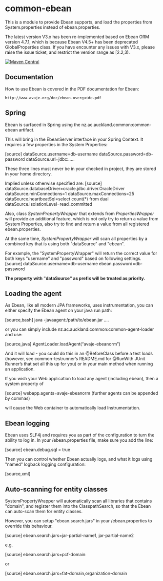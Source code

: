 # common-ebean

This is a module to provide Ebean supports, and load the properties from System.properties instead of ebean.properties.

The latest version V3.x has been re-implemented based on Ebean ORM version 4.7.1, which is because Ebean V4.5+ has been deprecated GlobalProperties class.
If you have encounter any issues with V3.x, please raise the issue ticket, and restrict the version range as [2.2,3).

[![Maven Central](https://maven-badges.herokuapp.com/maven-central/nz.ac.auckland.groupapps.common/common-ebean/badge.svg)](https://maven-badges.herokuapp.com/maven-central/nz.ac.auckland.groupapps.common/common-ebean)

## Documentation
How to use Ebean is covered in the PDF documentation for Ebean:

    http://www.avaje.org/doc/ebean-userguide.pdf

## Spring
Ebean is surfaced in Spring using the nz.ac.auckland.common:common-ebean artifact. 

This will bring in the EbeanServer interface in your Spring Context. It requires a few properties in the System Properties:

[source]
    dataSource.username=db-username
    dataSource.password=db-password
    dataSource.url=jdbc:.....

These three lines must never be in your checked in project, they are stored in your home directory.

Implied unless otherwise specified are:
[source]
    dataSource.databaseDriver=oracle.jdbc.driver.OracleDriver
    dataSource.minConnections=1
    dataSource.maxConnections=25
    dataSource.heartbeatSql=select count(*) from dual
    dataSource.isolationLevel=read_committed

Also, class _SystemPropertyWrapper_ that extends from _PropertiesWrapper_ will provide an additional feature, which is not only try to return a value from System Properties, also try to find and return a value from all registered ebean.properties.

At the same time, _SystemPropertyWrapper_ will scan all properties by a combined key that is using both "dataSource" and "ebean".

For example, the "SystemPropertyWrapper" will return the correct value for both keys "username" and "password" based on following settings.
[source]
dataSource.username=db-username
ebean.password=db-password

**The property with "dataSource" as prefix will be treated as priority.**

## Loading the agent
As Ebean, like all modern JPA frameworks, uses instrumentation, you can either specify the Ebean agent on your java run path:

[source,bash]
java -javaagent:/path/to/ebean.jar ….

or you can simply include nz.ac.auckland.common:common-agent-loader and use:

[source,java]
AgentLoader.loadAgent(“avaje-ebeanorm”)

And it will load - you could do this in an @BeforeClass before a test loads (however, see common-testrunner’s README.md for @RunWith JUnit Runner’s that set all this up for you) or in your main method when running an application. 

If you wish your Web application to load any agent (including ebean), then a system property of

[source]
webapp.agents=avaje-ebeanorm (further agents can be appended by commas)

will cause the Web container to automatically load Instrumentation.

## Ebean logging

Ebean uses SLF4j and requires you as part of the configuration to turn the ability to log in. In your /ebean.properties file, make sure
you add the line:

[source]
ebean.debug.sql = true

Then you can control whether Ebean actually logs, and what it logs using "named" logback logging configuration:

[source,xml]
<logger name="org.avaje.ebean.SQL" level="TRACE"/>
<logger name="org.avaje.ebean.TXN" level="TRACE"/>
<logger name="org.avaje.ebean.SUM" level="TRACE"/>

## Auto-scanning for entity classes
SystemPropertyWrapper will automatically scan all libraries that contains "domain", and register them into the ClasspathSearch,
so that the Ebean can auto-scan them for entity classes.

However, you can setup "ebean.search.jars" in your /ebean.properties to override this behaviour.

[source]
ebean.search.jars=jar-partial-name1, jar-partial-name2

e.g.

[source]
    ebean.search.jars=pcf-domain

or

[source]
ebean.search.jars=fat-domain,organization-domain



